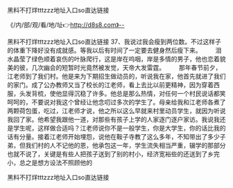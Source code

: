 黑料不打烊tttzzz地址入口so直达链接

《/内/部/观/看/地/址👉http://d8s8.com》--

黑料不打烊tttzzz地址入口so直达链接	37、我说过我会瘦到两位数。不过这样子的体重下降好没有成就感。等我以后有时间了一定要去健身然后瘦下来。
　　泪水晶莹了绿色顺着哀伤的叶脉爬行，这是岸在呜咽，岸是多情的男子，他也恋着貌美的彼，几次幽会的短暂时光竟然被发觉，天帝大发雷霆。
	　　那年春节前夕，江老师到了我们村。他是来为下期招生做动员的，听说我在家，他首先就进了我们的家门。成了公办教师又当了校长的江老师，看上去比以前更精神，因为穿着西服，头发背梳，使他显得沉稳了许多。他总是那么热情，对任何一个村民说话都笑呵呵的，不要说对我这个曾经让他念叨过多次的学生了。母亲给我和江老师各煮了两颗荷包蛋，吃过，江老师才说，他之所以这么早就来村里动员学生，就因为听说我回了家。他希望我跟他一道，对那些有孩子上学的人家逐门逐户家访。我说我还是学生呢，这样做合适吗？江老师说你不是一般学生，你是大学生，你的话比我的话有分量。接着江老师开始埋怨，说他在鞍子寺教了这么多年，不知带出了多少子弟，但我们村的人不记他的恩，他承包这一年，学生流失相当严重，辍学的那部分也就不说了，关键是有些人把孩子送到了别的村小，经济宽裕些的还送到了乡完小，总之是想方设法不照顾他的





黑料不打烊tttzzz地址入口so直达链接
